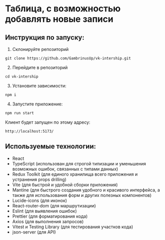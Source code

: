# Таблица, с возможностью добавлять новые записи

## Инструкция по запуску:
1. Склонируйте репозиторий
```
git clone https://github.com/GambrinusUp/vk-intership.git
```
2. Перейдите в репозиторий
```
cd vk-intership
```
3. Установите зависимости:
```
npm i
```
4. Запустите приложение:
```
npm run start
```

Клиент будет запущен по этому адресу:
```
http://localhost:5173/
```

## Используемые технологии:
- React
- TypeScript (использован для строгой типизации и уменьшения возможных ошибок, связанных с типами данных)
- Redux Toolkit (для единого хранилища всего приложения и устранения props drilling)
- Vite (для быстрой и удобной сборки приложения) 
- Mantine (для быстрого создания удобного и красивого интерфейса, а также для использования форм и других полезных компонентов) 
- Lucide-icons (для иконок)
- React-router-dom (для маршрутизации)
- Eslint (для выявления ошибок)
- Prettier (для форматирования кода)
- Axios (для выполнения запросов)
- Vitest и Testing Library (для тестирования участков кода)
- json-server (для API)
